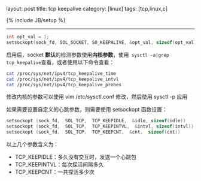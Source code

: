 layout: post
title: tcp keepalive
category: [linux]
tags: [tcp,linux,c]

{% include JB/setup %}

---



```c
int opt_val = 1;
setsockopt(sock_fd, SOL_SOCKET, SO_KEEPALIVE, &opt_val, sizeof(opt_val)) 
```

启用后，socket **默认**的检测参数使用**内核参数**，使用` sysctl -a|grep tcp_keepalive`查看，或者使用以下命令查看：

```bash
cat /proc/sys/net/ipv4/tcp_keepalive_time
cat /proc/sys/net/ipv4/tcp_keepalive_intvl
cat /proc/sys/net/ipv4/tcp_keepalive_probes
```

修改内核的参数可以使用 vim /etc/sysctl.conf 修改，然后使用 sysctl -p 应用



如果需要设置自定义的心跳参数，则需要使用 setsockopt 函数设置：

```c
setsockopt (sock_fd,  SOL_TCP,  TCP_KEEPIDLE,  &idle, sizeof(idle)) 
setsockopt (sock_fd,  SOL_TCP,  TCP_KEEPINTVL,  &intvl, sizeof(intvl)) 
setsockopt (sock_fd,  SOL_TCP,  TCP_KEEPCNT,  &cnt,  sizeof(cnt))
```



以上几个参数含义为：

- TCP_KEEPIDLE：多久没有交互时，发送一个心跳包
- TCP_KEEPINTVL：每次探活间隔多久
- TCP_KEEPCNT：一共探活多少次